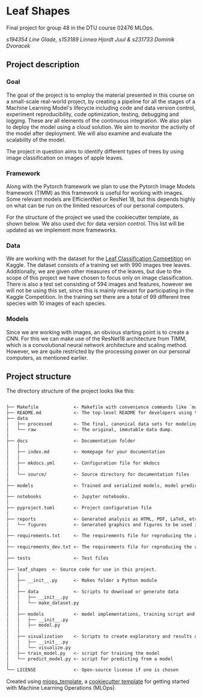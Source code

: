 # Leaf Shapes

Final project for group 48 in the DTU course 02476 MLOps.

*s194354 Line Glade, s153189 Linnea Hjordt Juul & s231733 Dominik Dvoracek*

## Project description

### Goal
The goal of the project is to employ the material presented in this course on a small-scale real-world project, by creating a pipeline for all the stages of a Machine Learning Model's lifecycle including code and data version control, experiment reproducibility, code optimization, testing, debugging and logging. These are all elements of the continuous integration. We also plan to deploy the model using a cloud solution. We aim to monitor the activity of the model after deployment. 
We will also examine and evaluate the scalability of the model.

The project in question aims to identify different types of trees by using image classification on images of apple leaves.

### Framework
Along with the Pytorch framework we plan to use the Pytorch Image Models framework (TIMM) as this framework is useful for working with images. Some relevant models are EfficientNet or ResNet 18, but this depends highly on what can be run on the limited resources of our personal computers.

For the structure of the project we used the cookiecutter template, as shown below. We also used dvc for data version control. This list will be updated as we implement more frameworks.

### Data
We are working with the dataset for the [Leaf Classification Competition](https://www.kaggle.com/c/leaf-classification/data) on Kaggle. The dataset consists of a training set with 990 images tree leaves. Additionally, we are given other measures of the leaves, but due to the scope of this project we have chosen to focus only on image classification. There is also a test set consisting of 594 images and features, however we will not be using this set, since this is mainly relevant for participating in the Kaggle Competition. In the training set there are a total of 99 different tree species with 10 images of each species.

### Models
Since we are working with images, an obvious starting point is to create a CNN. For this we can make use of the ResNet18 architecture from TIMM, which is a convolutional neural network architecture and scaling method. However, we are quite restricted by the processing power on our personal computers, as mentioned earlier.


## Project structure

The directory structure of the project looks like this:

```txt

├── Makefile             <- Makefile with convenience commands like `make data` or `make train`
├── README.md            <- The top-level README for developers using this project.
├── data
│   ├── processed        <- The final, canonical data sets for modeling.
│   └── raw              <- The original, immutable data dump.
│
├── docs                 <- Documentation folder
│   │
│   ├── index.md         <- Homepage for your documentation
│   │
│   ├── mkdocs.yml       <- Configuration file for mkdocs
│   │
│   └── source/          <- Source directory for documentation files
│
├── models               <- Trained and serialized models, model predictions, or model summaries
│
├── notebooks            <- Jupyter notebooks.
│
├── pyproject.toml       <- Project configuration file
│
├── reports              <- Generated analysis as HTML, PDF, LaTeX, etc.
│   └── figures          <- Generated graphics and figures to be used in reporting
│
├── requirements.txt     <- The requirements file for reproducing the analysis environment
|
├── requirements_dev.txt <- The requirements file for reproducing the analysis environment
│
├── tests                <- Test files
│
├── leaf_shapes  <- Source code for use in this project.
│   │
│   ├── __init__.py      <- Makes folder a Python module
│   │
│   ├── data             <- Scripts to download or generate data
│   │   ├── __init__.py
│   │   └── make_dataset.py
│   │
│   ├── models           <- model implementations, training script and prediction script
│   │   ├── __init__.py
│   │   ├── model.py
│   │
│   ├── visualization    <- Scripts to create exploratory and results oriented visualizations
│   │   ├── __init__.py
│   │   └── visualize.py
│   ├── train_model.py   <- script for training the model
│   └── predict_model.py <- script for predicting from a model
│
└── LICENSE              <- Open-source license if one is chosen
```

Created using [mlops_template](https://github.com/SkafteNicki/mlops_template),
a [cookiecutter template](https://github.com/cookiecutter/cookiecutter) for getting
started with Machine Learning Operations (MLOps).
